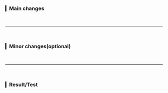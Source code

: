### ▎Main changes


<br/>

---

<br/>


### ▎Minor changes(optional)

<br/>

---

<br/>


### ▎Result/Test


